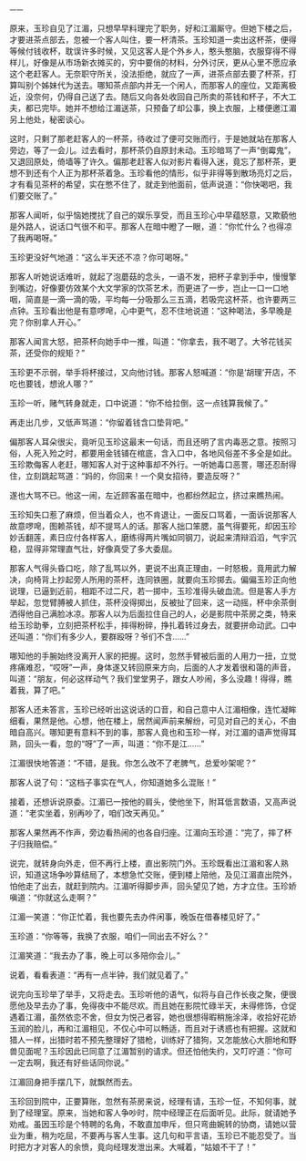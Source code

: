     一一 

   原来，玉珍自见了江湄，只想早早料理完了职务，好和江湄厮守。但她下楼之后，才要进茶点部去，忽被一个客人叫住，要一杯清茶。玉珍知道一卖出这杯茶，便得等候付钱收杯，耽误许多时候，又见这客人是个外乡人，憨头憨脑，衣服穿得不得样儿，好像是从市场新衣摊买的，穷中要俏的材料，分外讨厌，更从心里不愿应承这个老赶客人。无奈职守所关，没法拒绝，就应了一声，进茶点部去要了杯茶，打算叫别个姊妹代为送去。哪知茶点部内并无一个闲人，而那客人的座位，又距离极近，没奈何，仍得自己送了去。随后又向各处收回自己所卖的茶钱和杯子，不大工夫，都已完毕。她并不想给江湄送茶，只预备了却公事，换上衣服，上楼便邀江湄另上他处，秘密谈心。

   这时，只剩了那老赶客人的一杯茶，待收过了便可交账而行，于是她就站在那客人旁边，等了一会儿。过去看时，那杯茶仍自原封未动。玉珍暗骂了一声“倒霉鬼”，又退回原处，倚墙等了许久。偏那老赶客人似对影片看得入迷，竟忘了那杯茶，更想不到还有个人正为那杯茶着急。玉珍看他的情形，似乎非得等到散场亮灯之后，才有看见茶杯的希望，实在憋不住了，就走到他面前，低声说道：“你快喝吧，我们要交账了。”

   那客人闻听，似乎恼她搅扰了自己的娱乐享受，而且玉珍心中早蕴怒意，又欺藐他是外路人，说话口气很不和平。那客人在暗中瞪了一眼，道：“你忙什么？也得凉了我再喝呀。”

   玉珍更没好气地道：“这么半天还不凉？你可喝呀。”

   那客人听她说话难听，就起了泡蘑菇的念头，一语不发，把杯子拿到手中，慢慢擎到嘴边，好像要仿效某个大文学家的饮茶艺术，而更进了一步，岂止一口一口地咽，简直是一滴一滴的吸，平均每一分吸那么三五滴，若吸完这杯茶，也许要两三点钟。玉珍看出他是有意啰唣，心中更气，忍不住地说道：“这种喝法，多早晚是完？你别拿人开心。”

   那客人闻言大怒，把茶杯向她手中一推，叫道：“你拿去，我不喝了。大爷花钱买茶，还受你的规矩？”

   玉珍更不示弱，举手将杯接过，又向他讨钱。那客人怒喊道：“你是‘胡理’开店，不吃也要钱，想讹人哪？”

   玉珍一听，赌气转身就走，口中说道：“你不给拉倒，这一点钱算我候了。”

   再走出几步，又低声骂道：“你留着钱含口垫背吧。”

   偏那客人耳朵很尖，竟听见玉珍这最末一句话，而且还明了言内毒恶之意。按照习俗，人死入殓之时，都要用金钱铺在棺底，含入口中，各地风俗差不多全是如此。玉珍欺侮客人老赶，哪知客人对于这种事却不外行。一听她毒口恶詈，哪还忍耐得住，立刻跳起骂道：“妈的，你回来！一个臭女招待，要造反呀？”

   遂也大骂不已。他这一闹，左近顾客虽在暗中，也都纷然起立，挤过来瞧热闹。

   玉珍知失口惹了麻烦，但当着众人，也不肯退让，一面反口骂着，一面诉说那客人故意啰唣，图赖茶钱，却不提骂人的话。那客人拙口笨腮，虽气得要死，却因玉珍妙舌翻莲，素日应付各样客人，磨练得两片嘴如同钢刀，说起来清辩滔滔，气宇沉稳，显得非常理直气壮，好像真受了多大委屈。

   那客人气得头昏口吃，除了乱骂以外，更说不出真正理由，一时怒极，竟用武力解决，向椅背上抄起旁人所用的茶杯，连同铁圈，就要向玉珍掷去。偏偏玉珍正向他说理，已逼到近前，相距不过二尺，若一掷中，玉珍准得头破血流。但是客人手方举起，忽觉臂膊被人抓住，茶杯没得掷出，反被扯了回来，这一动摇，杯中余茶倒洒得他自己满脸冰凉。那客人以为后面拉住自己的人，必是影院中茶房之类，特来给玉珍助拳，立刻把茶杯松手，摔得粉碎，挣扎着转过身去，就要拼命动武。口中还叫道：“你们有多少人，要群殴呀？爷们不含……”

   哪知他的手腕始终没离开人家的把握。这时，忽然手臂被后面的人用力一扭，立觉疼痛难忍，“哎呀”一声，身体遂又转回原来方向，后面的人才发着很和蔼的声音，叫道：“朋友，何必这样动气？我们堂堂男子，跟女人吵闹，多么没趣！得得，瞧着我，算了吧。”

   那客人还未答言，玉珍已经听出这说话的口音，和自己意中人江湄相像，连忙凝眸细看，果然是他。心想，他在楼上，居然闻声前来解纷，可见对自己的关心，不由暗自高兴。哪知更有意料不到的事，那客人竟也和玉珍一样，对江湄的语声觉得耳熟，回头一看，忽的“呀”了一声，叫道：“你不是江……”

   江湄很快地答道：“不错，是我。你怎么改不了老脾气，总爱吵架呢？”

   那客人说了句：“这档子事实在气人，你知道她多么混账！”

   接着，还想诉说原委。江湄已一按他的肩头，使他坐下，附耳低言数语，又高声说道：“老实坐着，别再吵了，咱们改天再见。”

   那客人果然再不作声，旁边看热闹的也各自归座。江湄向玉珍道：“完了，摔了杯子归我赔偿。”

   说完，就转身向外走，但不再行上楼，直出影院门外。玉珍既看出江湄和客人熟识，知道这场争吵算结局了，本想急忙交账，便到楼上陪他，及见江湄直出院外，怕他走了出去，就赶到院内。江湄听得脚步声，回头望见了她，方才立住。玉珍娇嗔道：“你就这么走啊？”

   江湄一笑道：“你正忙着，我也要先去办件闲事，晚饭在借春楼见好了。”

   玉珍道：“你等等，我换了衣服，咱们一同出去不好么？”

   江湄笑道：“我去办了事，晚上可以多陪你会儿。”

   说着，看看表道：“再有一点半钟，我们就见着了。”

   说完向玉珍举了举手，又将走去。玉珍听他的语气，似将与自己作长夜之聚，便很愿他及早去办了事，免得夜中不能尽欢。而且她在影院忙碌半天，未得修饰，仓促遇着江湄，虽然依恋不舍，但女为悦己者容，她也很想得暇稍施涂泽，收拾好花娇玉润的脸儿，再和江湄相见，不仅心中可以畅适，而且对于诱惑也有把握。这就和猎人一样，出猎时若不预先整理好了猎枪，训练好了猎狗，又怎能放心大胆地和野兽见面呢？玉珍因此已同意了江湄暂别的请求。但还怕他失约，又叮咛道：“你可一定去啊，我还有好些话同你说。”

   江湄回身把手摆几下，就飘然而去。

   玉珍回到院中，正要算账，忽然有茶房来说，经理有请，玉珍一怔，不知何事，就到了经理室。原来，当她和客人争吵时，院中经理正在后面听见。此际，就请她予劝戒。虽因玉珍是个特聘的名角，不敢直加申斥，但只弯曲婉转的协商，请她以营业为重，稍为吃屈，不要再与客人生事。这几句和平言语，玉珍已不能忍受了。当时把方才对客人的余愤，竟向经理发泄出来。大喊着，“姑娘不干了！”

